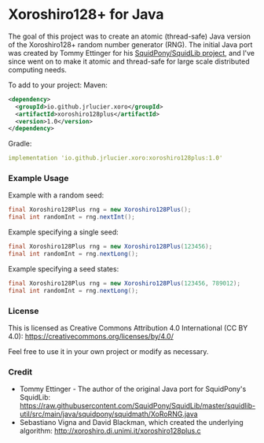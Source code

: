 # Xoroshiro128+ for Java
The goal of this project was to create an atomic (thread-safe) Java version of the Xoroshiro128+ random number generator
(RNG).  The initial Java port was created by Tommy Ettinger for his [SquidPony/SquidLib project](https://github.com/SquidPony/SquidLib), and 
I've since went on to make it atomic and thread-safe for large scale distributed computing needs.

To add to your project:
Maven:
```xml
<dependency>
  <groupId>io.github.jrlucier.xoro</groupId>
  <artifactId>xoroshiro128plus</artifactId>
  <version>1.0</version>
</dependency>
```
Gradle:
```yaml
implementation 'io.github.jrlucier.xoro:xoroshiro128plus:1.0'
```


### Example Usage
Example with a random seed:
```java
final Xoroshiro128Plus rng = new Xoroshiro128Plus();
final int randomInt = rng.nextInt();
```

Example specifying a single seed:
```java
final Xoroshiro128Plus rng = new Xoroshiro128Plus(123456);
final int randomInt = rng.nextLong();
```

Example specifying a seed states:
```java
final Xoroshiro128Plus rng = new Xoroshiro128Plus(123456, 789012);
final int randomInt = rng.nextLong();
```


### License
This is licensed as Creative Commons Attribution 4.0 International (CC BY 4.0):
https://creativecommons.org/licenses/by/4.0/

Feel free to use it in your own project or modify as necessary.

### Credit
 - Tommy Ettinger - The author of the original Java port for SquidPony's SquidLib: 
    https://raw.githubusercontent.com/SquidPony/SquidLib/master/squidlib-util/src/main/java/squidpony/squidmath/XoRoRNG.java
 - Sebastiano Vigna and David Blackman, which created the underlying algorithm: 
    http://xoroshiro.di.unimi.it/xoroshiro128plus.c

